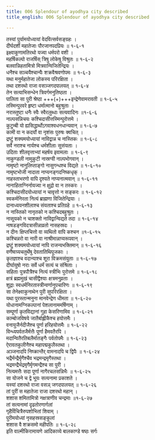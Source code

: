 ```yaml
---
title: 006 Splendour of ayodhya city described
title_english: 006 Splendour of ayodhya city described

---
```

तस्यां पुर्यामयोध्यायां वेदवित्सर्वसङ्ग्रहः ।  
दीर्घदर्शी महातेजाः पौरजानपदप्रियः ॥ १-६-१  
इक्ष्वाकूणामतिरथो यज्वा धर्मपरो वशी ।  
महर्षिकल्पो राजर्षिस् त्रिषु लोकेषु विश्रुतः ॥ १-६-२  
बलवान्निहतामित्रो मित्रवान्विजितेन्द्रियः ।  
धनैश्च सञ्चयैश्चान्यैः शक्रवैश्रवणोपमः ॥ १-६-३  
यथा मनुर्महातेजा लोकस्य परिरक्षिता ।  
तथा दशरथो राजा वसञ्जगदपालयत् ॥ १-६-४  
तेन सत्याभिसन्धेन त्रिवर्गमनुतिष्ठता ।  
पालिता सा पुरी श्रेष्ठा +++(+)+++इन्द्रेणेवामरावती ॥ १-६-५  
तस्मिन्पुरवरे हृष्टा धर्मात्मानो बहुश्रुताः ।  
नरास्तुष्टा धनैः स्वैः स्वैरलुब्धाः सत्यवादिनः ॥१-६-६  
नाल्पसन्निचयः कश्चिदासीत्तस्मिन्पुरोत्तमे ।  
कुटुम्बी यो ह्यसिद्धार्थोऽगवाश्वधनधान्यवान् ॥ १-६-७  
कामी वा न कदर्यो वा नृशंसः पुरुषः क्वचित् ।  
द्रष्टुं शक्यमयोध्यायां नाविद्वान्न च नास्तिकः ॥ १-६-८  
सर्वे नराश्च नार्यश्च धर्मशीलाः सुसंयताः ।  
उदिताः शीलवृत्ताभ्यां महर्षय इवामलाः ॥ १-६-९  
नाकुण्डली नामुकुटी नास्रग्वी नाल्पभोगवान् ।  
नामृष्टो नानुलिप्ताङ्गो नासुगन्धश्च विद्यते ॥ १-६-१०  
नामृष्टभोजी नादाता नाप्यनङ्गदनिष्कधृक् ।  
नाहस्ताभरणो वापि दृश्यते नाप्यनात्मवान् ॥ १-६-११  
नानाहिताग्निर्नायज्वा न क्षुद्रो वा न तस्करः ।  
कश्चिदासीदयोध्यायां न चावृत्तो न सङ्करः ॥ १-६-१२  
स्वकर्मनिरता नित्यं ब्राह्मणा विजितेन्द्रियाः ।  
दानाध्ययनशीलाश्च संयताश्च प्रतिग्रहे ॥ १-६-१३  
न नास्तिको नानृतको न कश्चिदबहुश्रुतः ।  
नासूयको न चाशक्तो नाविद्वान्विद्यते तदा ॥ १-६-१४  
नाषडङ्गविदत्रासीन्नाव्रतो नासहस्रदः ।  
न दीनः क्षिप्तचित्तो वा व्यथितो वापि कश्चन ॥१-६-१५  
कश्चिन्नरो वा नारी वा नाश्रीमान्नाप्यरूपवान् ।  
द्रष्टुं शक्यमयोध्यायां नापि राजन्यभक्तिमान् ॥ १-६-१६  
वर्णेष्वग्र्यचतुर्थेषु देवतातिथिपूजकाः ।  
कृतज्ञाश्च वदान्याश्च शूरा विक्रमसंयुताः ॥ १-६-१७  
दीर्घायुषो नराः सर्वे धर्मं सत्यं च संश्रिताः ।  
सहिताः पुत्रपौत्रैश्च नित्यं स्त्रीभिः पुरोत्तमे ॥ १-६-१८  
क्षत्रं ब्रह्ममुखं चासीद्वैश्याः क्षत्रमनुव्रताः ।  
शूद्राः स्वधर्मनिरतास्त्रीन्वर्णानुपचारिणः ॥ १-६-१९  
सा तेनेक्ष्वाकुनाथेन पुरी सुपरिरक्षिता ।  
यथा पुरस्तान्मनुना मानवेन्द्रेण धीमता ॥ १-६-२०  
योधानामग्निकल्पानां पेशलानाममर्षिणाम् ।  
सम्पूर्णा कृतविद्यानां गुहा केसरिणामिव ॥ १-६-२१  
काम्बोजविषये जातैर्बाह्लीकैश्च हयोत्तमैः ।  
वनायुजैर्नदीजैश्च पूर्णा हरिहयोत्तमैः ॥ १-६-२२  
विन्ध्यपर्वतजैर्मत्तैः पूर्णा हैमवतैरपि ।  
मदान्वितैरतिबलैर्मातङ्गैः पर्वतोपमैः ॥ १-६-२३  
ऐरावतकुलीनैश्च महापद्मकुलैस्तथा ।  
अञ्जनादपि निष्क्रान्तैर् वामनादपि च द्विपैः ॥ १-६-२४  
भद्रैर्मन्द्रैर्मृगैश्चैव भद्रमन्द्रमृगैस्तथा ।  
भद्रमन्द्रैर्भद्रमृगैर्मृगमन्द्रैश्च सा पुरी ।  
नित्यमत्तैः सदा पूर्णा नागैरचलसन्निभैः ॥ १-६-२५  
सा योजने च द्वे भूयः सत्यनामा प्रकाशते ।  
यस्यां दशरथो राजा वसञ् जगदपालयत् ॥ १-६-२६  
तां पुरीं स महातेजा राजा दशरथो महान् ।  
शशास शमितामित्रो नक्षत्राणीव चन्द्रमाः ॥१-६-२७  
तां सत्यनामां दृढतोरणार्गलां  
गृहैर्विचित्रैरुपशोभितां शिवाम् ।  
पुरीमयोध्यां नृसहस्रसङ्कुलां  
शशास वै शक्रसमो महीपतिः ॥ १-६-२८  
इति वाल्मीकिरामायणे आदिकाव्ये बालकाण्डे षष्ठः सर्गः
